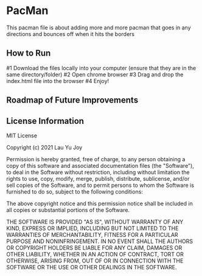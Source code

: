 # PacMan
This pacman file is about adding more and more pacman that goes in any directions and bounces off when it hits the borders

<h2> How to Run </h2>
#1 Download the files locally into your computer (ensure that they are in the same directory/folder)
#2 Open chrome browser 
#3 Drag and drop the index.html file into the browser
#4 Enjoy!

<h2> Roadmap of Future Improvements </h2>

<h2> License Information </h2> 

MIT License

Copyright (c) 2021 Lau Yu Joy

Permission is hereby granted, free of charge, to any person obtaining a copy
of this software and associated documentation files (the "Software"), to deal
in the Software without restriction, including without limitation the rights
to use, copy, modify, merge, publish, distribute, sublicense, and/or sell
copies of the Software, and to permit persons to whom the Software is
furnished to do so, subject to the following conditions:

The above copyright notice and this permission notice shall be included in all
copies or substantial portions of the Software.

THE SOFTWARE IS PROVIDED "AS IS", WITHOUT WARRANTY OF ANY KIND, EXPRESS OR
IMPLIED, INCLUDING BUT NOT LIMITED TO THE WARRANTIES OF MERCHANTABILITY,
FITNESS FOR A PARTICULAR PURPOSE AND NONINFRINGEMENT. IN NO EVENT SHALL THE
AUTHORS OR COPYRIGHT HOLDERS BE LIABLE FOR ANY CLAIM, DAMAGES OR OTHER
LIABILITY, WHETHER IN AN ACTION OF CONTRACT, TORT OR OTHERWISE, ARISING FROM,
OUT OF OR IN CONNECTION WITH THE SOFTWARE OR THE USE OR OTHER DEALINGS IN THE
SOFTWARE.

